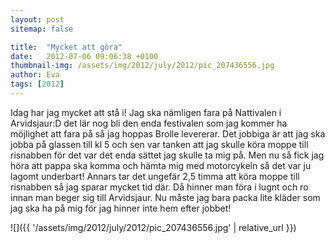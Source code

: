 ```yaml
---
layout: post
sitemap: false

title:  "Mycket att göra"
date:   2012-07-06 09:06:38 +0100
thumbnail-img: /assets/img/2012/july/2012/pic_207436556.jpg
author: Eva
tags: [2012]
---
```


Idag har jag mycket att stå i! Jag ska nämligen fara på Nattivalen i Arvidsjaur:D det lär nog bli den enda festivalen som jag kommer ha möjlighet att fara på så jag hoppas Brolle levererar. Det jobbiga är att jag ska jobba på glassen till kl 5 och sen var tanken att jag skulle köra moppe till risnabben för det var det enda sättet jag skulle ta mig på. Men nu så fick jag höra att pappa ska komma och hämta mig med motorcykeln så det var ju lagomt underbart! Annars tar det ungefär 2,5 timma att köra moppe till risnabben så jag sparar mycket tid där. Då hinner man föra i lugnt och ro innan man beger sig till Arvidsjaur. Nu måste jag bara packa lite kläder som jag ska ha på mig för jag hinner inte hem efter jobbet!

![]({{ '/assets/img/2012/july/2012/pic_207436556.jpg'  | relative_url }})

